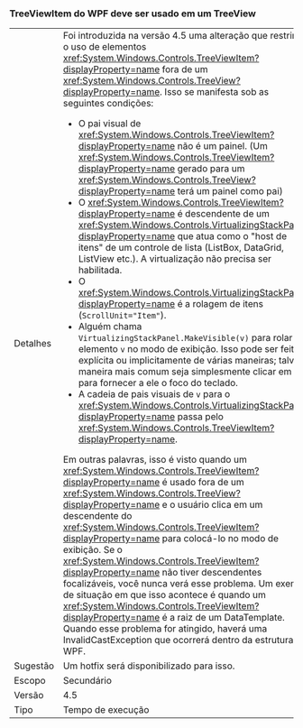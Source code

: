 ### <a name="wpf-treeviewitem-must-be-used-within-a-treeview"></a>TreeViewItem do WPF deve ser usado em um TreeView

|   |   |
|---|---|
|Detalhes|Foi introduzida na versão 4.5 uma alteração que restringe o uso de elementos <xref:System.Windows.Controls.TreeViewItem?displayProperty=name> fora de um <xref:System.Windows.Controls.TreeView?displayProperty=name>. Isso se manifesta sob as seguintes condições:<ul><li>O pai visual de <xref:System.Windows.Controls.TreeViewItem?displayProperty=name> não é um painel. (Um <xref:System.Windows.Controls.TreeViewItem?displayProperty=name> gerado para um <xref:System.Windows.Controls.TreeView?displayProperty=name> terá um painel como pai)</li><li>O <xref:System.Windows.Controls.TreeViewItem?displayProperty=name> é descendente de um <xref:System.Windows.Controls.VirtualizingStackPanel?displayProperty=name> que atua como o &quot;host de itens&quot; de um controle de lista (ListBox, DataGrid, ListView etc.). A virtualização não precisa ser habilitada.</li><li>O <xref:System.Windows.Controls.VirtualizingStackPanel?displayProperty=name> é a rolagem de itens (<code>ScrollUnit=&quot;Item&quot;</code>).</li><li>Alguém chama <code>VirtualizingStackPanel.MakeVisible(v)</code> para rolar um elemento <code>v</code> no modo de exibição. Isso pode ser feito explícita ou implicitamente de várias maneiras; talvez a maneira mais comum seja simplesmente clicar em <code>v</code> para fornecer a ele o foco do teclado.</li><li>A cadeia de pais visuais de <code>v</code> para o <xref:System.Windows.Controls.VirtualizingStackPanel?displayProperty=name> passa pelo <xref:System.Windows.Controls.TreeViewItem?displayProperty=name>.</li></ul>Em outras palavras, isso é visto quando um <xref:System.Windows.Controls.TreeViewItem?displayProperty=name> é usado fora de um <xref:System.Windows.Controls.TreeView?displayProperty=name> e o usuário clica em um descendente do <xref:System.Windows.Controls.TreeViewItem?displayProperty=name> para colocá-lo no modo de exibição. Se o <xref:System.Windows.Controls.TreeViewItem?displayProperty=name> não tiver descendentes focalizáveis, você nunca verá esse problema. Um exemplo de situação em que isso acontece é quando um <xref:System.Windows.Controls.TreeViewItem?displayProperty=name> é a raiz de um DataTemplate. Quando esse problema for atingido, haverá uma InvalidCastException que ocorrerá dentro da estrutura do WPF.|
|Sugestão|Um hotfix será disponibilizado para isso.|
|Escopo|Secundário|
|Versão|4.5|
|Tipo|Tempo de execução|

